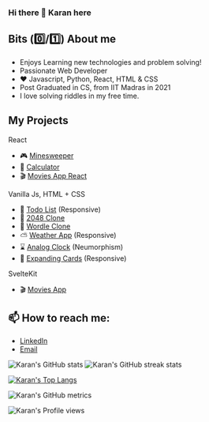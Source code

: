 ### Hi there 👋 Karan here

## Bits (:zero:/:one:) About me

- Enjoys Learning new technologies and problem solving!
- Passionate Web Developer
- :heart: Javascript, Python, React, HTML & CSS
- Post Graduated in CS, from IIT Madras in 2021
- I love solving riddles in my free time.

## My Projects

React
- :video_game: [Minesweeper](https://github.com/karancoder/minesweeper)
- :iphone: [Calculator](https://github.com/karancoder/calculator_react)
- :clapper: [Movies App React](https://github.com/karancoder/movies_app_react)


Vanilla Js, HTML + CSS
- :memo: [Todo List](https://github.com/karancoder/To-do-list) (Responsive)
- :game_die: [2048 Clone](https://github.com/karancoder/2048_Clone)
- :iphone: [Wordle Clone](https://github.com/karancoder/Wordle_Clone)
- :partly_sunny: [Weather App](https://github.com/karancoder/Weather-App) (Responsive)
- :hourglass: [Analog Clock](https://github.com/karancoder/Analog-Clock) (Neumorphism)
- :flower_playing_cards: [Expanding Cards](https://github.com/karancoder/Expanding-Cards) (Responsive)


SvelteKit
- :clapper: [Movies App](https://github.com/karancoder/movies_app)

## 📫 How to reach me:

- [LinkedIn](https://www.linkedin.com/in/karanjivani01)
- [Email](mailto:jivanikaran@gmail.com)

![Karan's GitHub stats](https://github-readme-stats.vercel.app/api?username=karancoder&show_icons=true)   ![Karan's GitHub streak stats](https://github-readme-streak-stats.herokuapp.com/?user=karancoder)  

[![Karan's Top Langs](https://github-readme-stats.vercel.app/api/top-langs/?username=karancoder)](https://github.com/anuraghazra/github-readme-stats)

![Karan's GitHub metrics](https://metrics.lecoq.io/karancoder)

![Karan's Profile views](https://gpvc.arturio.dev/karancoder)

<!--
**karancoder/karancoder** is a ✨ _special_ ✨ repository because its `README.md` (this file) appears on your GitHub profile.

Here are some ideas to get you started:

- 🔭 I’m currently working on ...
- 🌱 I’m currently learning ...
- 👯 I’m looking to collaborate on ...
- 🤔 I’m looking for help with ...
- 💬 Ask me about ...
- 📫 How to reach me: ...
- 😄 Pronouns: ...
- ⚡ Fun fact: ...
-->
